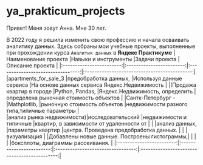# ya_prakticum_projects

Привет! Меня зовут Анна. Мне 30 лет. 

В 2022 году я решила изменить свою профессию и начала осваивать аналитику данных.
Здесь собраны мои учебные проекты, выполненные при прохождении курса `Аналитик данных` в **Яндекс Практикуме**
|Наименование проекта      |Навыки и инструменты      |Задачи проекта                     |Описание проекта                              |
|:------------------------:|:------------------------:|:---------------------------------:|:--------------------------------------------:|
|apartments_for_sale_3     |предобработка данных,     |Используя данные сервиса           |На основе данных сервиса Яндекс.Недвижимость  |
|(Продажа квартир в городе |Python, Pandas,           |Яндекс.Недвижимость, определить    |определена рыночная стоимость объектов        |
|Сантк-Петербург -         |Mathplotlib,              |рыночную стоимость объектов        |недвижимости разного типа,типичные параметры  |         
|анализ рынка недвижимости)|исследовательский         |недвижимости и типичные            |квартир, в зависимости от удаленности от      |
|                          |анализ данных,            |параметры квартир                  |центра. Проведена предобработка данных.       |
|                          |визуализация              |                                   |Добавлены новые данные. Построены гистограммы,|
|                          |                          |                                   |боксплоты, диаграммы рассеивания.             |                                       |:------------------------:|:------------------------:|:---------------------------------:|:--------------------------------------------:|
